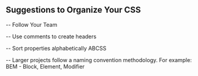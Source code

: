 ## Suggestions to Organize Your CSS

-- Follow Your Team

-- Use comments to create headers 

-- Sort properties alphabetically ABCSS

-- Larger projects follow a naming convention methodology. For example: BEM - Block, Element, Modifier